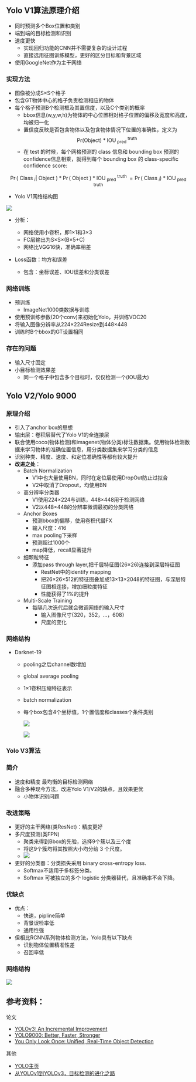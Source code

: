 ## Yolo V1算法原理介绍
- 同时预测多个Box位置和类别
- 端到端的目标检测和识别
- 速度更快
  - 实现回归功能的CNN并不需要复杂的设计过程
  - 直接选用征图训练模型，更好的区分目标和背景区域
- 使用GoogleNet作为主干网络
### 实现方法
- 图像被分成S×S个格子
- 包含GT物体中心的格子负责检测相应的物体
- 每个格子预测B个检测框及其置信度，以及C个类别的概率
  - bbox信息(w,y,w,h)为物体的中心位置相对格子位置的偏移及宽度和高度，均被归一化
  - 置信度反映是否包含物体以及包含物体情况下位置的准确性，定义为
  $$\mathrm{Pr}(\mathrm{Object}) * \mathrm{IOU}_{\text { pred }}^{\text { truth }}$$
  - 在 test 的时候，每个网格预测的 class 信息和 bounding box 预测的 confidence信息相乘，就得到每个 bounding box 的 class-specific confidence score:
 
$$
\operatorname{Pr}\left(\text { Class }_{i} | \text { Object }\right) * \operatorname{Pr}(\text { Object }) * \mathrm{IOU}_{\text { pred }}^{\text { truth }}=\operatorname{Pr}\left(\text { Class }_{i}\right) * \operatorname{IOU}_{\text { pred }}^{\text { truth }}
$$
  

- Yolo V1网络结构图

![](./image/yolo/2019-03-24-10-56-21.png)

- 分析：
  - 网络使用小卷积，即1×1和3×3
  - FC层输出为S×S×(B×5+C)
  - 网络比VGG16快，准确率稍差

- Loss函数：均方和误差
  - 包含：坐标误差、IOU误差和分类误差
### 网络训练
- 预训练
  - ImageNet1000类数据与训练
- 使用预训练参数(20个conv)来初始化Yolo，并训练VOC20
-  将输入图像分辨率从224×224Resize到448×448
-  训练时B个bbox的GT设置相同

### 存在的问题
- 输入尺寸固定
- 小目标检测效果差
  - 同一个格子中包含多个目标时，仅仅检测一个(IOU最大)

## Yolo V2/Yolo 9000
### 原理介绍
- 引入了anchor box的思想
- 输出层：卷积层替代了Yolo V1的全连接层
- 联合使用coco(物体检测)和imagenet(物体分类)标注数据集。使用物体检测数据来学习物体的准确位置信息，用分类数据集来学习分类的信息
- 识别种类、精度、速度、和定位准确性等都有较大提升
- **改进之处**：
  - Batch Normalization
    - V1中也大量使用BN，同时在定位层使用DropOut防止过拟合
    - V2中取消了Dropout，均使用BN
  - 高分辨率分类器
    - V1使用224×224与训练，448×448用于检测网络
    - V2以448×448的分辨率微调最初的分类网络
  - Anchor Boxes
    - 预测bbox的偏移，使用卷积代替FX
    - 输入尺度：416
    - max pooling下采样
    - 预测超过1000个
    - map降低，recall显著提升
  - 细颗粒特征
    - 添加pass through layer,把千层特征图(26×26)连接到深层特征图
      - RestNet中的identify mapping
      - 把26×26×512的特征图叠加成13×13×2048的特征图，与深层特征图相连接，增加细粒度特征
      - 性能获得了1%的提升
  - Multi-Scale Training
    - 每隔几次迭代后就会微调网络的输入尺寸
      - 输入图像尺寸{320，352，...，608}
      - 尺度的变化

### 网络结构
- Darknet-19
  - pooling之后channel数增加
  - global average pooling
  - 1×1卷积压缩特征表示
  - batch normalization
    
  - 每个box包含4个坐标值，1个置信度和classes个条件类别 
  
    ![](./image/yolo/2019-03-24-11-36-51.png) 
    
    ![](./image/yolo/2019-03-24-11-40-43.png)

### Yolo V3算法
### 简介
  - 速度和精度 最均衡的目标检测网络
  - 融合多种现今方法，改进Yolo V1/V2的缺点，且效果更优
    - 小物体识别问题

### 改进策略
  - 更好的主干网络(类ResNet)：精度更好
  - 多尺度预测(类FPN)
    - 聚类来得到Bbox的先验，选择9个簇以及三个度
    - 将这9个簇均将其按照大小均分给 3 个尺度。
    - ![](./image/yolo/2019-03-24-12-36-13.png)
  - 更好的分类器：分类损失采用 binary cross-entropy loss.
    - Softmax不适用于多标签分类。
    - Softmax 可被独立的多个 logistic 分类器替代，且准确率不会下降。 

### 优缺点
- 优点：
  - 快速，pipline简单
  - 背景误检率低
  - 通用性强
- 但相比RCNN系列物体检测方法，Yolo具有以下缺点
  - 识别物体位置精准性差
  - 召回率低

### 网络结构
![](./image/yolo/2019-03-24-12-46-59.png)



## 参考资料：

论文
- [YOLOv3: An Incremental Improvement](https://arxiv.org/abs/1804.02767)
- [YOLO9000: Better, Faster, Stronger](https://arxiv.org/abs/1612.08242)
- [You Only Look Once: Unified, Real-Time Object Detection](https://arxiv.org/abs/1506.02640)

其他

- [YOLO主页](https://pjreddie.com/darknet/yolo/)
- [从YOLOv1到YOLOv3，目标检测的进化之路](https://blog.csdn.net/guleileo/article/details/80581858#t1)


